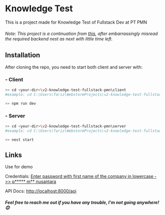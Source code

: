 # Knowledge Test

This is a project made for Knowledge Test of Fullstack Dev at PT PMN

###### Note: This project is a continuation from [this](https://github.com/farizwhyzn/knowledge-test-fullstack-pmn), after embarrassingly misread the required backend nest as next with little time left.

## Installation

After cloning the repo, you need to start both client and server with:

### - Client

```bash
>> cd <your-dir>\v2-knowledge-test-fullstack-pmn\client
#example: cd C:\Users\fariz\WebstormProjects\v2-knowledge-test-fullstack-pmn\client

>> npm run dev
```

### - Server
```bash
>> cd <your-dir>\v2-knowledge-test-fullstack-pmn\server
#example: cd C:\Users\fariz\WebstormProjects\v2-knowledge-test-fullstack-pmn\server

>> nest start
```

## Links

Use for demo

Credentials: [Enter password with first name of the company in lowercase ->> p***** m** nusantara](https://paste.quest/?4b1173aabf1c251e#76eZ7s9Nv6cZJN9Vb7ke5J8kq2n6RPEB5z4ctpxHmHX3)

API Docs: [http://localhost:8000/api](http://localhost:8000/api)

##### Feel free to reach me out if you have any trouble, I'm not going anywhere! 😊